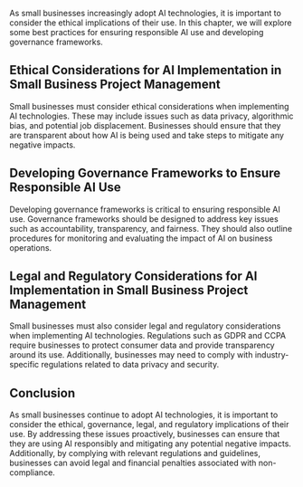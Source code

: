 

As small businesses increasingly adopt AI technologies, it is important to consider the ethical implications of their use. In this chapter, we will explore some best practices for ensuring responsible AI use and developing governance frameworks.

Ethical Considerations for AI Implementation in Small Business Project Management
---------------------------------------------------------------------------------

Small businesses must consider ethical considerations when implementing AI technologies. These may include issues such as data privacy, algorithmic bias, and potential job displacement. Businesses should ensure that they are transparent about how AI is being used and take steps to mitigate any negative impacts.

Developing Governance Frameworks to Ensure Responsible AI Use
-------------------------------------------------------------

Developing governance frameworks is critical to ensuring responsible AI use. Governance frameworks should be designed to address key issues such as accountability, transparency, and fairness. They should also outline procedures for monitoring and evaluating the impact of AI on business operations.

Legal and Regulatory Considerations for AI Implementation in Small Business Project Management
----------------------------------------------------------------------------------------------

Small businesses must also consider legal and regulatory considerations when implementing AI technologies. Regulations such as GDPR and CCPA require businesses to protect consumer data and provide transparency around its use. Additionally, businesses may need to comply with industry-specific regulations related to data privacy and security.

Conclusion
----------

As small businesses continue to adopt AI technologies, it is important to consider the ethical, governance, legal, and regulatory implications of their use. By addressing these issues proactively, businesses can ensure that they are using AI responsibly and mitigating any potential negative impacts. Additionally, by complying with relevant regulations and guidelines, businesses can avoid legal and financial penalties associated with non-compliance.

